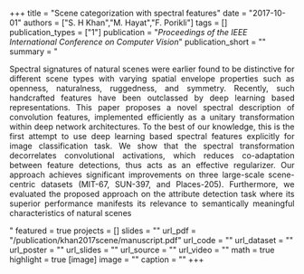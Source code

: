 +++
title = "Scene categorization with spectral features"
date = "2017-10-01"
authors = ["S. H Khan","M. Hayat","F. Porikli"]
tags = []
publication_types = ["1"]
publication = "_Proceedings of the IEEE International Conference on Computer Vision_"
publication_short = ""
summary = "<p style='text-align: justify;'> Spectral signatures of natural scenes were earlier found to be distinctive for different scene types with varying spatial envelope properties such as openness, naturalness, ruggedness, and symmetry. Recently, such handcrafted features have been outclassed by deep learning based representations. This paper proposes a novel spectral description of convolution features, implemented efficiently as a unitary transformation within deep network architectures. To the best of our knowledge, this is the first attempt to use deep learning based spectral features explicitly for image classification task. We show that the spectral transformation decorrelates convolutional activations, which reduces co-adaptation between feature detections, thus acts as an effective regularizer. Our approach achieves significant improvements on three large-scale scene-centric datasets (MIT-67, SUN-397, and Places-205). Furthermore, we evaluated the proposed approach on the attribute detection task where its superior performance manifests its relevance to semantically meaningful characteristics of natural scenes </p>"
featured = true
projects = []
slides = ""
url_pdf = "/publication/khan2017scene/manuscript.pdf"
url_code = ""
url_dataset = ""
url_poster = ""
url_slides = ""
url_source = ""
url_video = ""
math = true
highlight = true
[image]
image = ""
caption = ""
+++

